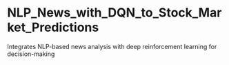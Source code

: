 # NLP_News_with_DQN_to_Stock_Market_Predictions
Integrates NLP-based news analysis with deep reinforcement learning for decision-making

